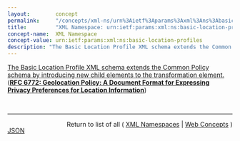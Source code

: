 ```yaml
---
layout:        concept
permalink:     "/concepts/xml-ns/urn%3Aietf%3Aparams%3Axml%3Ans%3Abasic-location-profiles"
title:         "XML Namespace: urn:ietf:params:xml:ns:basic-location-profiles"
concept-name:  XML Namespace
concept-value: urn:ietf:params:xml:ns:basic-location-profiles
description: "The Basic Location Profile XML schema extends the Common Policy schema by introducing new child elements to the transformation element."
---
```


[The Basic Location Profile XML schema extends the Common Policy schema by introducing new child elements to the transformation element.](https://datatracker.ietf.org/doc/html/rfc6772#section-11.5 "Read documentation for XML Namespace &#34;urn:ietf:params:xml:ns:basic-location-profiles&#34;") (**[RFC 6772: Geolocation Policy: A Document Format for Expressing Privacy Preferences for Location Information](/specs/IETF/RFC/6772 "This document defines an authorization policy language for controlling access to location information.  It extends the Common Policy authorization framework to provide location-specific access control.  More specifically, this document defines condition elements specific to location information in order to restrict access to data based on the current location of the Target. Furthermore, this document defines two algorithms for reducing the granularity of returned location information.  The first algorithm is defined for usage with civic location information, whereas the other one applies to geodetic location information.  Both algorithms come with limitations.  There are circumstances where the amount of location obfuscation provided is less than what is desired.  These algorithms might not be appropriate for all application domains.")**)

<br/>
<hr/>

<p style="float : left"><a href="./urn:ietf:params:xml:ns:basic-location-profiles.json" title="JSON representing this particular Web Concept value">JSON</a></p>
<p style="text-align: right">Return to list of all ( <a href="../xml-ns/">XML Namespaces</a> | <a href="../">Web Concepts</a> )</p>
